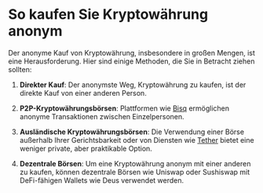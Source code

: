 # So kaufen Sie Kryptowährung anonym

Der anonyme Kauf von Kryptowährung, insbesondere in großen Mengen, ist eine Herausforderung. Hier sind einige Methoden, die Sie in Betracht ziehen sollten:

1. **Direkter Kauf**: Der anonymste Weg, Kryptowährung zu kaufen, ist der direkte Kauf von einer anderen Person.

2. **P2P-Kryptowährungsbörsen**: Plattformen wie [Bisq](https://bisq.network) ermöglichen anonyme Transaktionen zwischen Einzelpersonen.

3. **Ausländische Kryptowährungsbörsen**: Die Verwendung einer Börse außerhalb Ihrer Gerichtsbarkeit oder von Diensten wie [Tether](https://tether.to) bietet eine weniger private, aber praktikable Option.

4. **Dezentrale Börsen**: Um eine Kryptowährung anonym mit einer anderen zu kaufen, können dezentrale Börsen wie Uniswap oder Sushiswap mit DeFi-fähigen Wallets wie Deus verwendet werden.